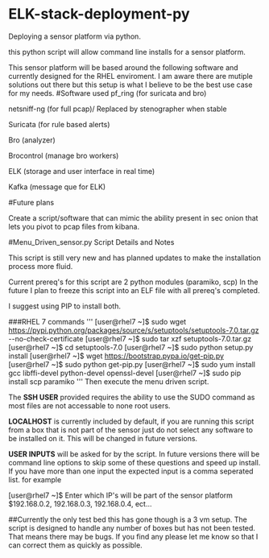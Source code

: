 # ELK-stack-deployment-py
Deploying a sensor platform via python.

this python script will allow command line installs for a sensor platform.

This sensor platform will be based around the following software and currently designed for the RHEL enviroment. I am aware there are mutiple solutions out there but this setup is what I believe to be the best use case for my needs.
#Software used
pf_ring (for suricata and bro)

netsniff-ng (for full pcap)/ Replaced by stenographer when stable

Suricata (for rule based alerts)

Bro (analyzer)

Brocontrol (manage bro workers)

ELK (storage and user interface in real time)

Kafka (message que for ELK)

#Future plans

Create a script/software that can mimic the ability present in sec onion that lets you pivot to pcap files from kibana.


#Menu_Driven_sensor.py Script Details and Notes


This script is still very new and has planned updates to make the installation process more fluid.

Current prereq's for this script are 2 python modules (paramiko, scp)
In the future I plan to freeze this script into an ELF file with all prereq's completed.

I suggest using PIP to install both.

###RHEL 7 commands
    '''
    [user@rhel7 ~]$ sudo wget https://pypi.python.org/packages/source/s/setuptools/setuptools-7.0.tar.gz --no-check-certificate
    [user@rhel7 ~]$ sudo tar xzf setuptools-7.0.tar.gz
    [user@rhel7 ~]$ cd setuptools-7.0
    [user@rhel7 ~]$ sudo python setup.py install
    [user@rhel7 ~]$ wget https://bootstrap.pypa.io/get-pip.py
    [user@rhel7 ~]$ sudo python get-pip.py
    [user@rhel7 ~]$ sudo yum install gcc libffi-devel python-devel openssl-devel
    [user@rhel7 ~]$ sudo pip install scp paramiko
    '''
Then execute the menu driven script.

The **SSH USER** provided requires the ability to use the SUDO command as most files are not accessable to none root users.

**LOCALHOST** is currently included by default, if you are running this script from a box that is not part of the sensor just do not select any software to be installed on it. This will be changed in future versions.

**USER INPUTS** will be asked for by the script. In future versions there will be command line options to skip some of these questions and speed up install. If you have more than one input the expected input is a comma seperated list. for example

[user@rhel7 ~]$ Enter which IP's will be part of the sensor platform
$192.168.0.2, 192.168.0.3, 192.168.0.4, ect...

##Currently the only test bed this has gone though is a 3 vm setup. The script is designed to handle any number of boxes but has not been tested. That means there may be bugs. If you find any please let me know so that I can correct them as quickly as possible. 



